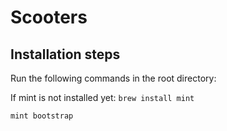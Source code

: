 # Scooters

## Installation steps

Run the following commands in the root directory:

If mint is not installed yet: `brew install mint`

`mint bootstrap`
